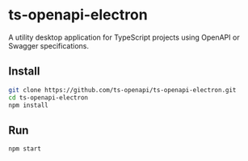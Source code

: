 # ts-openapi-electron
A utility desktop application for TypeScript projects using OpenAPI or Swagger specifications.

## Install
```bash
git clone https://github.com/ts-openapi/ts-openapi-electron.git
cd ts-openapi-electron
npm install
```

## Run
```bash
npm start
```
